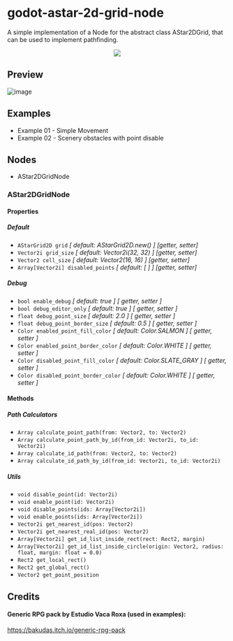 # godot-astar-2d-grid-node
 A simple implementation of a Node for the abstract class AStar2DGrid, that can be used to implement pathfinding.

 <p align="center">
  <img src="https://user-images.githubusercontent.com/35619327/230246342-35f547c4-81d1-4563-82ac-4fbc83a3a2f1.png" />
</p>

## Preview
![image](https://user-images.githubusercontent.com/35619327/230228416-f8c07b26-a176-4230-8ff2-17583e7efdc5.png)

## Examples
* Example 01 - Simple Movement
* Example 02 - Scenery obstacles with point disable

## Nodes
* AStar2DGridNode

### AStar2DGridNode
#### Properties
##### Default
* ```AStarGrid2D grid``` _[ default: AStarGrid2D.new() ]_ _[getter, setter]_
* ```Vector2i grid_size``` _[ default: Vector2i(32, 32) ]_ _[getter, setter]_
* ```Vector2 cell_size``` _[ default: Vector2(16, 16) ]_ _[getter, setter]_
* ```Array[Vector2i] disabled_points``` _[ default: [ ] ]_ _[getter, setter]_
##### Debug
* ```bool enable_debug``` _[ default: true ]_ _[ getter, setter ]_
* ```bool debug_editor_only``` _[ default: true ]_ _[ getter, setter ]_
* ```float debug_point_size``` _[ default: 2.0 ]_ _[ getter, setter ]_
* ```float debug_point_border_size``` _[ default: 0.5 ]_ _[ getter, setter ]_
* ```Color enabled_point_fill_color``` _[ default: Color.SALMON ]_ _[ getter, setter ]_
* ```Color enabled_point_border_color``` _[ default: Color.WHITE ]_ _[ getter, setter ]_
* ```Color disabled_point_fill_color``` _[ default: Color.SLATE_GRAY ]_ _[ getter, setter ]_
* ```Color disabled_point_border_color``` _[ default: Color.WHITE ]_ _[ getter, setter ]_

#### Methods
##### Path Calculators
* ```Array calculate_point_path(from: Vector2, to: Vector2)```
* ```Array calculate_point_path_by_id(from_id: Vector2i, to_id: Vector2i)```
* ```Array calculate_id_path(from: Vector2, to: Vector2)```
* ```Array calculate_id_path_by_id(from_id: Vector2i, to_id: Vector2i)```
##### Utils
* ```void disable_point(id: Vector2i)```
* ```void enable_point(id: Vector2i)```
* ```void disable_points(ids: Array[Vector2i])```
* ```void enable_points(ids: Array[Vector2i])```
* ```Vector2i get_nearest_id(pos: Vector2)```
* ```Vector2i get_nearest_real_id(pos: Vector2)```
* ```Array[Vector2i] get_id_list_inside_rect(rect: Rect2, margin)```
* ```Array[Vector2i] get_id_list_inside_circle(origin: Vector2, radius: float, margin: float = 0.0)```
* ```Rect2 get_local_rect()```
* ```Rect2 get_global_rect()```
* ```Vector2 get_point_position```

## Credits
#### Generic RPG pack by Estudio Vaca Roxa (used in examples):
https://bakudas.itch.io/generic-rpg-pack
